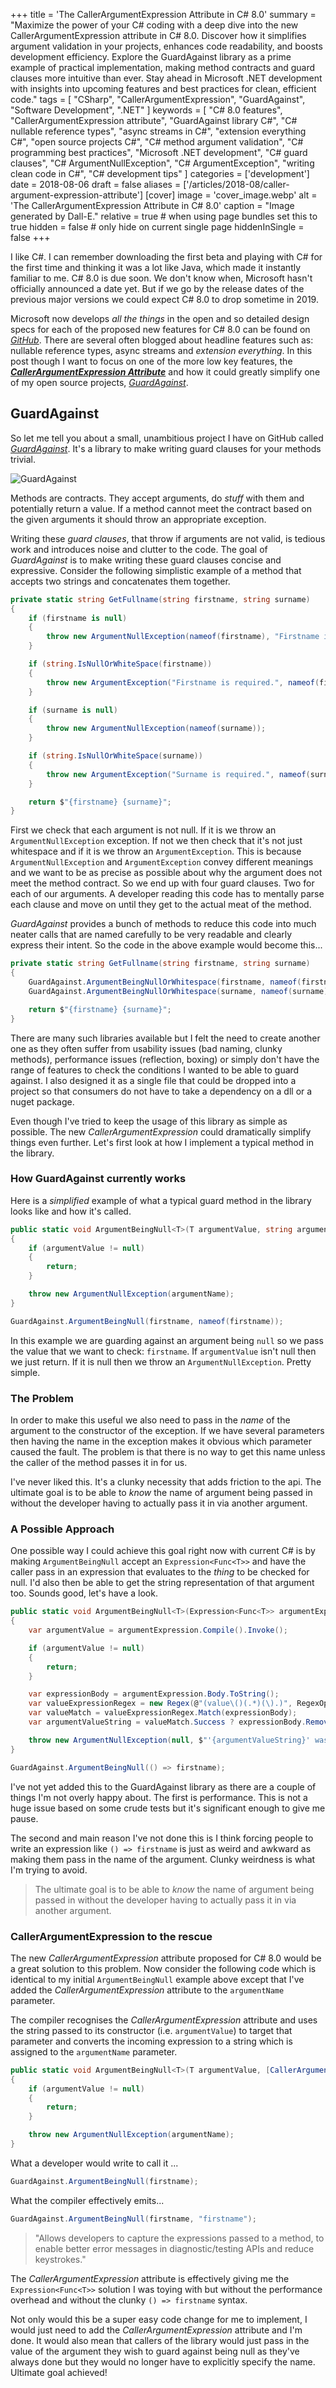 +++
title = 'The CallerArgumentExpression Attribute in C# 8.0'
summary = "Maximize the power of your C# coding with a deep dive into the new CallerArgumentExpression attribute in C# 8.0. Discover how it simplifies argument validation in your projects, enhances code readability, and boosts development efficiency. Explore the GuardAgainst library as a prime example of practical implementation, making method contracts and guard clauses more intuitive than ever. Stay ahead in Microsoft .NET development with insights into upcoming features and best practices for clean, efficient code."
tags = [
    "CSharp",
    "CallerArgumentExpression",
    "GuardAgainst",
    "Software Development",
    ".NET"
]
keywords = [
    "C# 8.0 features",
    "CallerArgumentExpression attribute",
    "GuardAgainst library C#",
    "C# nullable reference types",
    "async streams in C#",
    "extension everything C#",
    "open source projects C#",
    "C# method argument validation",
    "C# programming best practices",
    "Microsoft .NET development",
    "C# guard clauses",
    "C# ArgumentNullException",
    "C# ArgumentException",
    "writing clean code in C#",
    "C# development tips"
]
categories = ['development']
date = 2018-08-06
draft = false
aliases = ['/articles/2018-08/caller-argument-expression-attribute']
[cover]
    image = 'cover_image.webp'
    alt = 'The CallerArgumentExpression Attribute in C# 8.0'
    caption = "Image generated by Dall-E."
    relative = true # when using page bundles set this to true
    hidden = false # only hide on current single page
    hiddenInSingle = false
+++

I like C#. I can remember downloading the first beta and playing with C# for the first time and thinking it was a lot like Java, which made it instantly familiar to me. C# 8.0 is due soon. We don't know when, Microsoft hasn't officially announced a date yet. But if we go by the release dates of the previous major versions we could expect C# 8.0 to drop sometime in 2019.

Microsoft now develops _all the things_ in the open and so detailed design specs for each of the proposed new features for C# 8.0 can be found on _[GitHub](https://github.com/dotnet/csharplang/tree/master/proposals)_. There are several often blogged about headline features such as: nullable reference types, async streams and _extension everything_. In this post though I want to focus on one of the more low key features, the [_**CallerArgumentExpression Attribute**_](https://github.com/dotnet/csharplang/blob/master/proposals/caller-argument-expression.md) and how it could greatly simplify one of my open source projects, _[GuardAgainst](https://github.com/pm7y/GuardAgainst)_.

## GuardAgainst

So let me tell you about a small, unambitious project I have on GitHub called _[GuardAgainst](https://github.com/pm7y/GuardAgainst)_. It's a library to make writing guard clauses for your methods trivial.

![GuardAgainst](./guardagainst.jpg)

Methods are contracts. They accept arguments, do _stuff_ with them and potentially return a value. If a method cannot meet the contract based on the given arguments it should throw an appropriate exception.

Writing these _guard clauses_, that throw if arguments are not valid, is tedious work and introduces noise and clutter to the code. The goal of _GuardAgainst_ is to make writing these guard clauses concise and expressive. Consider the following simplistic example of a method that accepts two strings and concatenates them together.

```csharp
private static string GetFullname(string firstname, string surname)
{
    if (firstname is null)
    {
        throw new ArgumentNullException(nameof(firstname), "Firstname is required.");
    }

    if (string.IsNullOrWhiteSpace(firstname))
    {
        throw new ArgumentException("Firstname is required.", nameof(firstname));
    }

    if (surname is null)
    {
        throw new ArgumentNullException(nameof(surname));
    }

    if (string.IsNullOrWhiteSpace(surname))
    {
        throw new ArgumentException("Surname is required.", nameof(surname));
    }

    return $"{firstname} {surname}";
}
```

First we check that each argument is not null. If it is we throw an `ArgumentNullException` exception. If not we then check that it's not just whitespace and if it is we throw an `ArgumentException`. This is because `ArgumentNullException` and `ArgumentException` convey different meanings and we want to be as precise as possible about why the argument does not meet the method contract. So we end up with four guard clauses. Two for each of our arguments. A developer reading this code has to mentally parse each clause and move on until they get to the actual meat of the method.

_GuardAgainst_ provides a bunch of methods to reduce this code into much neater calls that are named carefully to be very readable and clearly express their intent. So the code in the above example would become this...

```csharp
private static string GetFullname(string firstname, string surname)
{
    GuardAgainst.ArgumentBeingNullOrWhitespace(firstname, nameof(firstname), "Firstname is required.");
    GuardAgainst.ArgumentBeingNullOrWhitespace(surname, nameof(surname), "Surname is required.");

    return $"{firstname} {surname}";
}
```

There are many such libraries available but I felt the need to create another one as they often suffer from usability issues (bad naming, clunky methods), performance issues (reflection, boxing) or simply don't have the range of features to check the conditions I wanted to be able to guard against. I also designed it as a single file that could be dropped into a project so that consumers do not have to take a dependency on a dll or a nuget package.

Even though I've tried to keep the usage of this library as simple as possible. The new _CallerArgumentExpression_ could dramatically simplify things even further. Let's first look at how I implement a typical method in the library.

### How GuardAgainst currently works

Here is a _simplified_ example of what a typical guard method in the library looks like and how it's called.

```csharp
public static void ArgumentBeingNull<T>(T argumentValue, string argumentName = default(string)) where T : class
{
    if (argumentValue != null)
    {
        return;
    }

    throw new ArgumentNullException(argumentName);
}
```

```csharp
GuardAgainst.ArgumentBeingNull(firstname, nameof(firstname));
```

In this example we are guarding against an argument being `null` so we pass the value that we want to check: `firstname`. If `argumentValue` isn't null then we just return. If it is null then we throw an `ArgumentNullException`. Pretty simple.

### The Problem

In order to make this useful we also need to pass in the _name_ of the argument to the constructor of the exception. If we have several parameters then having the name in the exception makes it obvious which parameter caused the fault. The problem is that there is no way to get this name unless the caller of the method passes it in for us.

I've never liked this. It's a clunky necessity that adds friction to the api. The ultimate goal is to be able to _know_ the name of argument being passed in without the developer having to actually pass it in via another argument.

### A Possible Approach

One possible way I could achieve this goal right now with current C# is by making `ArgumentBeingNull` accept an `Expression<Func<T>>` and have the caller pass in an expression that evaluates to the _thing_ to be checked for null. I'd also then be able to get the string representation of that argument too. Sounds good, let's have a look.

```csharp
public static void ArgumentBeingNull<T>(Expression<Func<T>> argumentExpression) where T : class
{
    var argumentValue = argumentExpression.Compile().Invoke();

    if (argumentValue != null)
    {
        return;
    }

    var expressionBody = argumentExpression.Body.ToString();
    var valueExpressionRegex = new Regex(@"(value\()(.*)(\).)", RegexOptions.CultureInvariant);
    var valueMatch = valueExpressionRegex.Match(expressionBody);
    var argumentValueString = valueMatch.Success ? expressionBody.Remove(valueMatch.Value) : expressionBody;

    throw new ArgumentNullException(null, $"'{argumentValueString}' was null!");
}
```

```csharp
GuardAgainst.ArgumentBeingNull(() => firstname);
```

I've not yet added this to the GuardAgainst library as there are a couple of things I'm not overly happy about. The first is performance. This is not a huge issue based on some crude tests but it's significant enough to give me pause.

The second and main reason I've not done this is I think forcing people to write an expression like `() => firstname` is just as weird and awkward as making them pass in the name of the argument. Clunky weirdness is what I'm trying to avoid.

> The ultimate goal is to be able to _know_ the name of argument being passed in without the developer having to actually pass it in via another argument.

### CallerArgumentExpression to the rescue

The new _CallerArgumentExpression_ attribute proposed for C# 8.0 would be a great solution to this problem. Now consider the following code which is identical to my initial `ArgumentBeingNull` example above except that I've added the _CallerArgumentExpression_ attribute to the `argumentName` parameter.

The compiler recognises the _CallerArgumentExpression_ attribute and uses the string passed to its constructor (i.e. `argumentValue`) to target that parameter and converts the incoming expression to a string which is assigned to the `argumentName` parameter.

```csharp
public static void ArgumentBeingNull<T>(T argumentValue, [CallerArgumentExpression("argumentValue")] string argumentName = default(string)) where T : class
{
    if (argumentValue != null)
    {
        return;
    }

    throw new ArgumentNullException(argumentName);
}
```

What a developer would write to call it ...

```csharp
GuardAgainst.ArgumentBeingNull(firstname);
```

What the compiler effectively emits...

```csharp
GuardAgainst.ArgumentBeingNull(firstname, "firstname");
```

> "Allows developers to capture the expressions passed to a method, to enable better error messages in diagnostic/testing APIs and reduce keystrokes."

The _CallerArgumentExpression_ attribute is effectively giving me the `Expression<Func<T>>` solution I was toying with but without the performance overhead and without the clunky `() => firstname` syntax.

Not only would this be a super easy code change for me to implement, I would just need to add the _CallerArgumentExpression_ attribute and I'm done. It would also mean that callers of the library would just pass in the value of the argument they wish to guard against being null as they've always done but they would no longer have to explicitly specify the name. Ultimate goal achieved!
